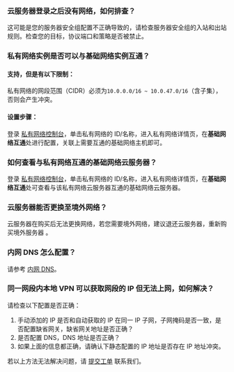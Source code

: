 ### 云服务器登录之后没有网络，如何排查？
这可能是您的服务器安全组配置不正确导致的，请检查服务器安全组的入站和出站规则。检查您的目标，协议端口和策略是否被禁止。

### 私有网络实例是否可以与基础网络实例互通？

#### 支持，但是有以下限制：

私有网络的网段范围（CIDR）必须为`10.0.0.0/16 ~ 10.0.47.0/16`（含子集），否则会产生冲突。

#### 设置步骤：

登录 [私有网络控制台](https://console.cloud.tencent.com/vpc/vpc?rid=1)，单击私有网络的 ID/名称，进入私有网络详情页，在**基础网络互通**处进行配置，关联上需要互通的基础网络主机即可。 

### 如何查看与私有网络互通的基础网络云服务器？

登录 [私有网络控制台](https://console.cloud.tencent.com/vpc/vpc?rid=1)，单击私有网络的 ID/名称，进入私有网络详情页，在**基础网络互通**处可查看与该私有网络云服务器互通的基础网络云服务器。

### 云服务器能否更换至境外网络？

云服务器在购买后无法更换网络，若您需要境外网络，建议退还云服务器，重新购买境外服务器 。

### 内网 DNS 怎么配置？

请参考 [内网 DNS](https://cloud.tencent.com/document/product/213/5225#.E5.86.85.E7.BD.91-dns)。

### 同一网段内本地  VPN 可以获取网段的 IP 但无法上网，如何解决？

请检查以下配置是否正确：

1. 手动添加的 IP 是否和自动获取的 IP 在同一 IP 子网，子网掩码是否一致，是否配置缺省网关，缺省网关地址是否正确？
2. 是否配置 DNS，DNS 地址是否正确？
3. 如果上面的信息都正确，请确认下静态配置的 IP 地址是否存在 IP 地址冲突。
  
若以上方法无法解决问题，请 [提交工单](https://console.cloud.tencent.com/workorder/category) 联系我们。
